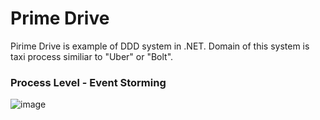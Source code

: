 # Prime Drive
Pirime Drive is example of DDD system in .NET. Domain of this system is taxi process similiar to "Uber" or "Bolt".

### Process Level - Event Storming

![image](https://user-images.githubusercontent.com/74410956/192286380-b747e8fc-6bad-4f59-a9af-42f44ca4c5cd.png)

